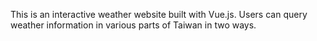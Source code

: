 This is an interactive weather website built with Vue.js. Users can query weather information in various parts of Taiwan in two ways.
